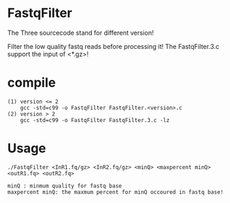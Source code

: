# FastqFilter
The Three sourcecode stand for different version!

Filter the low quality fastq reads before processing it!
The FastqFilter.3.c support the input of <\*.gz>!

# compile
    (1) version <= 2
        gcc -std=c99 -o FastqFilter FastqFilter.<version>.c
    (2) version > 2
        gcc -std=c99 -o FastqFilter FastqFilter.3.c -lz

# Usage
    ./FastqFilter <InR1.fq/gz> <InR2.fq/gz> <minQ> <maxpercent minQ> <outR1.fq> <outR2.fq>

    minQ : minmum quality for fastq base
    maxpercent minQ: the maxmum percent for minQ occoured in fastq base!
